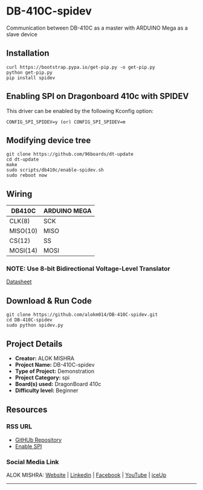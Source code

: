 # DB-410C-spidev

Communication between DB-410C as a master with ARDUINO Mega as a slave device

## Installation
```
curl https://bootstrap.pypa.io/get-pip.py -o get-pip.py
python get-pip.py
pip install spidev
```

## Enabling SPI on Dragonboard 410c with SPIDEV
This driver can be enabled by the following Kconfig option:
```
CONFIG_SPI_SPIDEV=y (or) CONFIG_SPI_SPIDEV=m
```
## Modifying device tree
```
git clone https://github.com/96boards/dt-update
cd dt-update
make
sudo scripts/db410c/enable-spidev.sh
sudo reboot now
```
## Wiring

| DB410C        | ARDUINO MEGA |
|---------------|--------------|
| CLK(8)        | SCK          |
| MISO(10)      | MISO         |  
| CS(12)        | SS           |
| MOSI(14)      | MOSI         |

### NOTE: Use 8-bit Bidirectional Voltage-Level Translator
[Datasheet](https://cdn-shop.adafruit.com/datasheets/txb0108.pdf)

## Download & Run Code
```
git clone https://github.com/alokm014/DB-410C-spidev.git
cd DB-410C-spidev
sudo python spidev.py
```

## Project Details

- **Creator:** ALOK MISHRA
- **Project Name:** DB-410C-spidev
- **Type of Project:** Demonstration
- **Project Category:** spi
- **Board(s) used:** DragonBoard 410c
- **Difficulty level:** Beginner

## Resources

### RSS URL
- [GitHUb Repository](https://github.com/alokm014/DB-410C-spidev)
- [Enable SPI](https://www.96boards.org/documentation/consumer/dragonboard410c/guides/enable-spi.md.html)

### Social Media Link

ALOK MISHRA: [Website](http://robopathshala.66ghz.com/) | [Linkedin](https://www.linkedin.com/in/alok-mishra-23055a74/) | [Facebook](https://www.facebook.com/alokmishra.mishra3) | [YouTube](https://www.youtube.com/channel/UCNOHaiZpf-HhyazeYqTeXvA) | [iceUp](http://iceup.in/)

***
